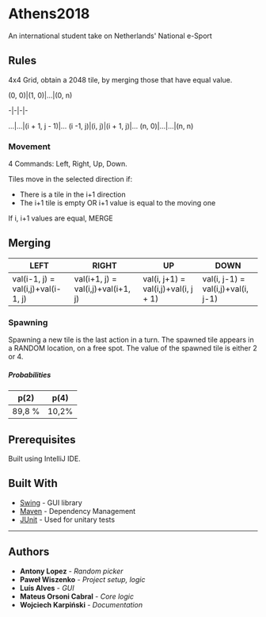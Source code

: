 # Athens2018

An international student take on Netherlands' National e-Sport

## Rules
4x4 Grid, obtain a 2048 tile, by merging those that have equal value.

(0, 0)|(1, 0)|...|(0, n)

-|-|-|-

...|...|(i + 1, j - 1)|...
(i -1, j)|(i, j)|(i + 1, j)|...
(n, 0)|...|...|(n, n)

### Movement

4 Commands: Left, Right, Up, Down.

Tiles move in the selected direction if:
* There is a tile in the i+1 direction
* The i+1 tile is empty OR i+1 value is equal to the moving one

If i, i+1 values are equal, MERGE

## Merging

LEFT|RIGHT|UP|DOWN
-|-|-|-
val(i-1, j) = val(i,j)+val(i-1, j)|val(i+1, j) = val(i,j)+val(i+1, j)|val(i, j+1) = val(i,j)+val(i, j + 1)|val(i, j-1) = val(i,j)+val(i, j-1)


### Spawning

Spawning a new tile is the last action in a turn. The spawned tile appears in a RANDOM location, on a free spot. The value of the spawned tile is either 2 or 4.

##### Probabilities

p(2)|p(4)
-|-
89,8 %|10,2%

## Prerequisites

Built using IntelliJ IDE.

## Built With

* [Swing](https://docs.oracle.com/javase/7/docs/api/javax/swing/package-summary.html) - GUI library
* [Maven](https://maven.apache.org/) - Dependency Management
* [JUnit](https://junit.org/) - Used for unitary tests

***

## Authors

* **Antony Lopez** - *Random picker*
* **Paweł Wiszenko** - *Project setup, logic*
* **Luís Alves** - *GUI*
* **Mateus Orsoni Cabral** - *Core logic*
* **Wojciech Karpiński** - *Documentation*

